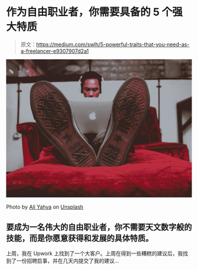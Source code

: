 # 作为自由职业者，你需要具备的 5 个强大特质

> 原文：<https://medium.com/swlh/5-powerful-traits-that-you-need-as-a-freelancer-e9307907d2a1>

![](img/1ba4b225266e11f9b72600f34804a2d3.png)

Photo by [Ali Yahya](https://unsplash.com/@ayahya09?utm_source=medium&utm_medium=referral) on [Unsplash](https://unsplash.com?utm_source=medium&utm_medium=referral)

## 要成为一名伟大的自由职业者，你不需要天文数字般的技能，而是你愿意获得和发展的具体特质。

上周，我在 Upwork 上找到了一个大客户。上周在得到一些糟糕的建议后，我找到了一份招聘启事，并在几天内提交了我的建议…